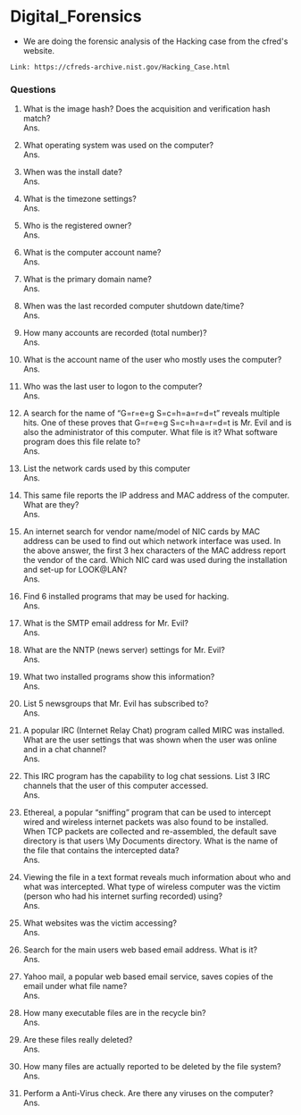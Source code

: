# Digital_Forensics

* We are doing the forensic analysis of the Hacking case from the cfred's website.
```
Link: https://cfreds-archive.nist.gov/Hacking_Case.html
```
### Questions
1. What is the image hash? Does the acquisition and verification hash match?<br/>
Ans.

2. What operating system was used on the computer?<br/>
Ans.

3. When was the install date?<br/>
Ans.

4. What is the timezone settings?<br/>
Ans.

5. Who is the registered owner?<br/>
Ans.

6. What is the computer account name?<br/>
Ans.

7. What is the primary domain name?<br/>
Ans.

8. When was the last recorded computer shutdown date/time?<br/>
Ans.

9. How many accounts are recorded (total number)?<br/>
Ans.

10. What is the account name of the user who mostly uses the computer?<br/>
Ans.

11. Who was the last user to logon to the computer?<br/>
Ans.

12. A search for the name of “G=r=e=g S=c=h=a=r=d=t” reveals multiple hits. One of these proves that G=r=e=g S=c=h=a=r=d=t is Mr. Evil and is also the administrator of this computer. What file is it? What software program does this file relate to?<br/>
Ans.

13.  List the network cards used by this computer<br/>
Ans.

14. This same file reports the IP address and MAC address of the computer. What are they?<br/>
Ans.

15. An internet search for vendor name/model of NIC cards by MAC address can be used to find out which network interface was used. In the above answer, the first 3 hex characters of the MAC address report the vendor of the card. Which NIC card was used during the installation and set-up for LOOK@LAN?<br/>
Ans.

16. Find 6 installed programs that may be used for hacking.<br/>
Ans.

17. What is the SMTP email address for Mr. Evil?<br/>
Ans.

18. What are the NNTP (news server) settings for Mr. Evil?<br/>
Ans.

19. What two installed programs show this information?<br/>
Ans.

20. List 5 newsgroups that Mr. Evil has subscribed to?<br/>
Ans.

21. A popular IRC (Internet Relay Chat) program called MIRC was installed.  What are the user settings that was shown when the user was online and in a chat channel?<br/>
Ans.

22. This IRC program has the capability to log chat sessions. List 3 IRC channels that the user of this computer accessed.<br/>
Ans.

23. Ethereal, a popular “sniffing” program that can be used to intercept wired and wireless internet packets was also found to be installed. When TCP packets are collected and re-assembled, the default save directory is that users \My Documents directory. What is the name of the file that contains the intercepted data?<br/>
Ans.

24. Viewing the file in a text format reveals much information about who and what was intercepted. What type of wireless computer was the victim (person who had his internet surfing recorded) using?<br/>
Ans.

25. What websites was the victim accessing?<br/>
Ans.

26. Search for the main users web based email address. What is it?<br/>
Ans.

27. Yahoo mail, a popular web based email service, saves copies of the email under what file name?<br/>
Ans.

28. How many executable files are in the recycle bin?<br/>
Ans.

29. Are these files really deleted?<br/>
Ans.

30. How many files are actually reported to be deleted by the file system?<br/>
Ans.

31. Perform a Anti-Virus check. Are there any viruses on the computer?<br/>
Ans.
